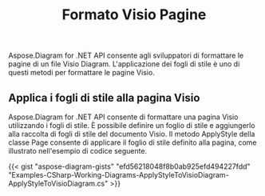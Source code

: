 ﻿---
title: Formato Visio Pagine
type: docs
weight: 60
url: /it/net/format-visio-pages/
description: Questa sezione spiega come applicare gli stili a una pagina visio con Aspose.Diagram.
---
Aspose.Diagram for .NET API consente agli sviluppatori di formattare le pagine di un file Visio Diagram. L'applicazione dei fogli di stile è uno di questi metodi per formattare le pagine Visio.
## **Applica i fogli di stile alla pagina Visio**
Aspose.Diagram for .NET API consente di formattare una pagina Visio utilizzando i fogli di stile. È possibile definire un foglio di stile e aggiungerlo alla raccolta di fogli di stile del documento Visio. Il metodo ApplyStyle della classe Page consente di applicare il foglio di stile definito alla pagina, come illustrato nell'esempio di codice seguente.

{{< gist "aspose-diagram-gists" "efd56218048f8b0ab925efd494227fdd" "Examples-CSharp-Working-Diagrams-ApplyStyleToVisioDiagram-ApplyStyleToVisioDiagram.cs" >}}
